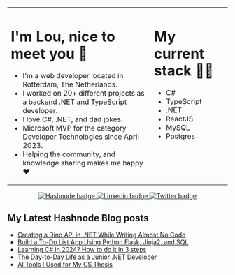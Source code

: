 <table align="center"><tr><td valign="top" width="65%">

# I'm Lou, nice to meet you 👋

* I'm a web developer located in Rotterdam, The Netherlands.
* I worked on 20+ different projects as a backend .NET and TypeScript developer.
* I love C#, .NET, and dad jokes.
* Microsoft MVP for the category Developer Technologies since April 2023.
* Helping the community, and knowledge sharing makes me happy ❤️

</td><td valign="top" width="35%">

# My current stack 👩‍💻
* C#
* TypeScript
* .NET
* ReactJS
* MySQL
* Postgres

</tr></tr></table>

<p align="center">
 <a href="https://hashnode.com/@lovelacecoding">
   <img src="https://img.shields.io/badge/Hashnode-2962FF?style=for-the-badge&logo=hashnode&logoColor=white" alt="Hashnode badge"/>
 </a>
 <a href="https://www.linkedin.com/in/louelladev/">
   <img src="https://img.shields.io/badge/linkedin-%230077B5.svg?style=for-the-badge&logo=linkedin&logoColor=white" alt="Linkedin badge"/>
 </a>
 <a href="https://twitter.com/lovelacecoding">
   <img src="https://img.shields.io/badge/Twitter-1DA1F2?style=for-the-badge&logo=twitter&logoColor=white" alt="Twitter badge" />
 </a>
</p>

## My Latest Hashnode Blog posts
 <!-- BLOG-POST-LIST:START -->
- [Creating a Dino API in .NET While Writing Almost No Code](https://lovelacecoding.hashnode.dev/creating-a-dino-api-in-net-while-writing-almost-no-code)
- [Build a To-Do List App Using Python Flask, Jinja2, and SQL](https://lovelacecoding.hashnode.dev/build-a-to-do-list-app-using-python-flask-jinja2-and-sql)
- [Learning C# in 2024? How to do it in 3 steps](https://lovelacecoding.hashnode.dev/learning-c-in-2024-how-to-do-it-in-3-steps)
- [The Day-to-Day Life as a Junior .NET Developer](https://lovelacecoding.hashnode.dev/the-day-to-day-life-as-a-junior-net-developer)
- [AI Tools I Used for My CS Thesis](https://lovelacecoding.hashnode.dev/ai-tools-i-used-for-my-cs-thesis)
<!-- BLOG-POST-LIST:END -->
 



